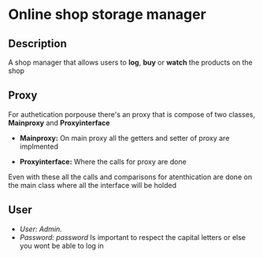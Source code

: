 # Online shop storage manager

## Description

A shop manager that allows users to **log**, **buy** or **watch** the products on the shop

## Proxy

For authetication porpouse there's an proxy that is compose of two classes, **Mainproxy** and **Proxyinterface**

* **Mainproxy:**
  On main proxy all the getters and setter of proxy are implmented

* **Proxyinterface:**
  Where the calls for proxy are done 
  
Even with these all the calls and comparisons for atenthication are done on the main class where all the interface will be holded

## User

* *User: Admin.*
* *Password: password*
Is important to respect the capital letters or else you wont be able to log in
